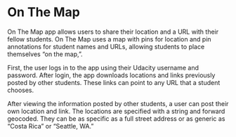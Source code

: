 # On The Map

On The Map app allows users to share their location and a URL with their fellow students. On The Map uses a map with pins for location and pin annotations for student names and URLs, allowing students to place themselves “on the map,”. 

First, the user logs in to the app using their Udacity username and password. After login, the app downloads locations and links previously posted by other students. These links can point to any URL that a student chooses. 

After viewing the information posted by other students, a user can post their own location and link. The locations are specified with a string and forward geocoded. They can be as specific as a full street address or as generic as “Costa Rica” or “Seattle, WA.”